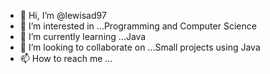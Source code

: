 - 👋 Hi, I’m @lewisad97
- 👀 I’m interested in ...Programming and Computer Science
- 🌱 I’m currently learning ...Java
- 💞️ I’m looking to collaborate on ...Small projects using Java
- 📫 How to reach me ...

<!---
lewisad97/lewisad97 is a ✨ special ✨ repository because its `README.md` (this file) appears on your GitHub profile.
You can click the Preview link to take a look at your changes.
--->
